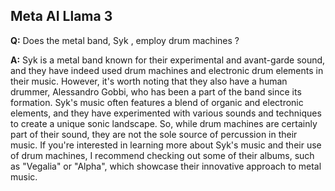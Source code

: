 ## Meta AI Llama 3

**Q:** Does the metal band, Syk , employ drum machines ?

**A:** Syk is a metal band known for their experimental and avant-garde sound, and they have indeed used drum machines and electronic drum elements in their music. However, it's worth noting that they also have a human drummer, Alessandro Gobbi, who has been a part of the band since its formation.
Syk's music often features a blend of organic and electronic elements, and they have experimented with various sounds and techniques to create a unique sonic landscape. So, while drum machines are certainly part of their sound, they are not the sole source of percussion in their music.
If you're interested in learning more about Syk's music and their use of drum machines, I recommend checking out some of their albums, such as "Vegalia" or "Alpha", which showcase their innovative approach to metal music.
